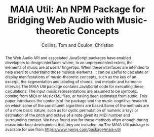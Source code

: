 ---
title: "MAIA Util: An NPM Package for Bridging Web Audio with Music-theoretic Concepts"
abstract: "The Web Audio API and associated JavaScript packages have enabled developers to design interfaces where, to an unprecedented extent, the elements of music are at users' fingertips. When these interfaces are intended to help users to understand those musical elements, it can be useful to calculate or display manifestations of music-theoretic concepts, such as the key of an excerpt, the segmentation and labeling of chords, and melodic and harmonic intervals.The MAIA Util package contains JavaScript code for executing these calculations. The input music representations are assumed to be symbolic, coming from MIDI or MusicXML files, or having been estimated from audio. This paper introduces the contents of the package and the music-cognitive research on which some of the constituent algorithms are based.Some of the methods are of a more basic nature, such as for cyclic permutation of numeric arrays or estimation of the pitch and octave of a note given its MIDI number and surrounding context. We have found use for these methods often enough during music interface development that they are included too.The MAIA Util package is available for use from https://www.npmjs.com/package/maia-util"
address: "Trondheim"
booktitle: "Proceedings of the International Web Audio Conference 2019"
editor: "Xambó, Anna and Martín, Sara R. and Roma, Gerard"
month: "December"
publisher: "NTNU"
series: "WAC'19"
pages: ""
ID: "29"
author: "Collins, Tom and Coulon, Christian"
webAuthor: "Tom Collins, Christian Coulon"
track: "Paper"
year: "2019"
tags: year2019
media: "https://youtu.be/YPmq9xFK0vA"
pdflink: "/_data/papers/pdf/2019/2019_29.pdf"
ISSN: "2663-5844"
---